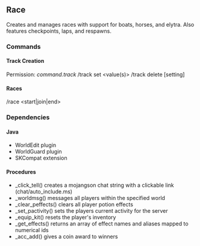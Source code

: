 ## Race
Creates and manages races with support for boats, horses, and elytra. Also features checkpoints, laps, and respawns.

### Commands
#### Track Creation
Permission: *command.track*
/track set <track> <setting> <value(s)>
/track delete <track> [setting]

#### Races
/race <start|join|end> <track>

### Dependencies
#### Java
- WorldEdit plugin
- WorldGuard plugin
- SKCompat extension

#### Procedures
- _click_tell() creates a mojangson chat string with a clickable link (chat/auto_include.ms)
- _worldmsg() messages all players within the specified world
- _clear_peffects() clears all player potion effects
- _set_pactivity() sets the players current activity for the server
- _equip_kit() resets the player's inventory
- _get_effects() returns an array of effect names and aliases mapped to numerical ids
- _acc_add() gives a coin award to winners
